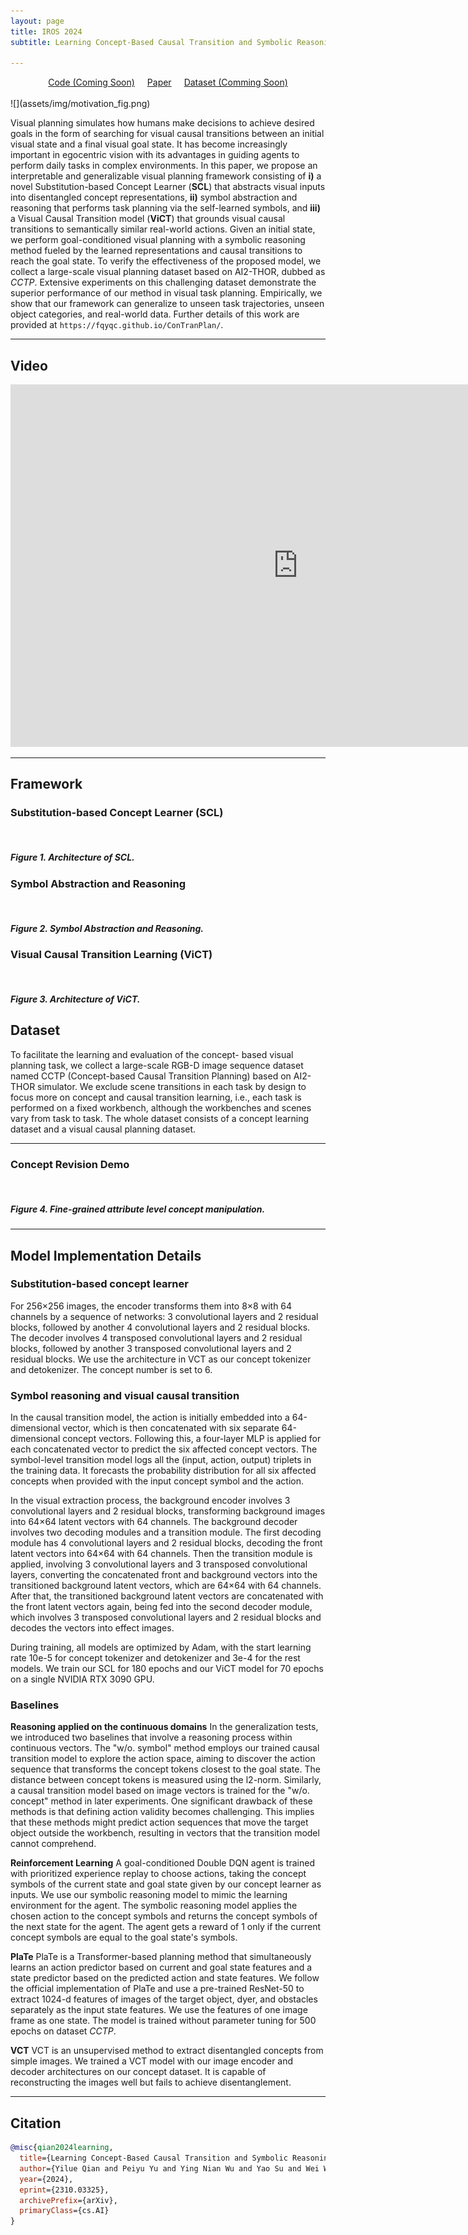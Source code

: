 ```yaml
---
layout: page
title: IROS 2024
subtitle: Learning Concept-Based Causal Transition and Symbolic Reasoning for Visual Planning

---
```

<center style="font-weight: bold"> </center>

<div style="display: flex; justify-content: center; align-items: center;">
  <span class="link-block" style="text-align: center; display: block; margin: 0 10px;">
    <a href="" target="_blank" class="external-link button is-normal is-rounded is-dark">
      <span class="icon">
        <i class="fab fa-github"></i>
      </span>
      <span>Code (Coming Soon)</span>
    </a>
  </span>
  <span class="link-block" style="text-align: center; display: block; margin: 0 10px;">
    <a href="https://arxiv.org/abs/2310.03325" target="_blank" class="external-link button is-normal is-rounded is-dark">
      <span class="icon">
        <i class="far fa-file-alt"></i>
      </span>
      <span>Paper</span>
    </a>
  </span>
  <span class="link-block" style="text-align: center; display: block; margin: 0 10px;">
    <a href="" target="_blank" class="external-link button is-normal is-rounded is-dark">
      <span class="icon">
        <i class="fa fa-database"></i>
      </span>
      <span>Dataset (Comming Soon)</span>
    </a>
  </span>
</div>


<!-- <p align="center">
    <a href='https://github.com/jiemingcui/probio/', target="_blank">[Code]
    </a>
    <a href='https://arxiv.org/abs/<ARXIV PAPER ID>', target="_blank">[ArXiv]
    </a>
</p> -->
<!-- Github link -->

<br>
![](assets/img/motivation_fig.png)

Visual planning simulates how humans make decisions to achieve desired goals in the form of searching for visual causal transitions between an initial visual state and a final visual goal state. It has become increasingly important in egocentric vision with its advantages in guiding agents to perform daily tasks in complex environments. In this paper, we propose an interpretable and generalizable visual planning framework consisting of **i)** a novel Substitution-based Concept Learner (**SCL**) that abstracts visual inputs into disentangled concept representations, **ii)** symbol abstraction and reasoning that performs task planning via the self-learned symbols, and **iii)** a Visual Causal Transition model (**ViCT**) that grounds visual causal transitions to semantically similar real-world actions. Given an initial state, we perform goal-conditioned visual planning with a symbolic reasoning method fueled by the learned representations and causal transitions to reach the goal state. To verify the effectiveness of the proposed model, we collect a large-scale visual planning dataset based on AI2-THOR, dubbed as *CCTP*. Extensive experiments on this challenging dataset demonstrate the superior performance of our method in visual task planning. Empirically, we show that our framework can generalize to unseen task trajectories, unseen object categories, and real-world data. Further details of this work are provided at `https://fqyqc.github.io/ConTranPlan/`.


<hr>

## Video

<div class="extensions extensions--video">
<iframe width="920" height="580" src="https://www.youtube.com/embed/qWfZV8vI7Q0?si=5GW1vR6FMVvIRERa" title="YouTube video player" allow="accelerometer; autoplay; clipboard-write; encrypted-media; gyroscope; picture-in-picture; web-share" frameborder="0" scrolling="no" allowfullscreen></iframe>
</div>

<hr>

## Framework

### Substitution-based Concept Learner (SCL)

<div class="card bg-light border-light mb-3">
    <img class="card-img lazyload" data-src="assets/img/concept_learning.png" />
    <div class="card-body">
      <h5 class="card-title">Figure 1. Architecture of SCL.</h5>
    </div>
</div>



### Symbol Abstraction and Reasoning

<div class="card bg-light border-light mb-3">
    <img class="card-img lazyload" data-src="assets/img/symbol_reasoning.png" />
    <div class="card-body">
      <h5 class="card-title">Figure 2. Symbol Abstraction and Reasoning.</h5>
    </div>
</div>

### Visual Causal Transition Learning (ViCT)

<div class="card bg-light border-light mb-3">
    <img class="card-img lazyload" data-src="assets/img/causal_transition.png" />
    <div class="card-body">
      <h5 class="card-title">Figure 3. Architecture of ViCT.</h5>
    </div>
</div>


## Dataset

To facilitate the learning and evaluation of the concept-
based visual planning task, we collect a large-scale RGB-D
image sequence dataset named CCTP (Concept-based Causal
Transition Planning) based on AI2-THOR simulator.
We exclude scene transitions in each task by design to
focus more on concept and causal transition learning, i.e.,
each task is performed on a fixed workbench, although the
workbenches and scenes vary from task to task. The whole dataset consists
of a concept learning dataset and a visual causal planning
dataset.


<!-- ### Visualization of the ambiguous actions in BioLab. -->



<hr>

### Concept Revision Demo

<div class="card bg-light border-light mb-3">
    <img class="card-img lazyload" data-src="assets/img/fig_4_updated.png" />
    <div class="card-body">
      <h5 class="card-title">Figure 4. Fine-grained attribute level concept manipulation.</h5>
    </div>
</div>

<!-- ## Download

Our dataset is distributed under the [CC BY-NC-SA (Attribution-NonCommercial-ShareAlike)](https://creativecommons.org/licenses/by-nc-sa/4.0/) license. You can download our dataset from [Link here (Coming Soon)](). -->

<hr>

## Model Implementation Details

### Substitution-based concept learner
For 256×256 images, the encoder transforms them into 8×8 with 64 channels by a sequence of networks: 3 convolutional layers and 2 residual blocks, followed by another 4 convolutional layers and 2 residual blocks. The decoder involves 4 transposed convolutional layers and 2 residual blocks, followed by another 3 transposed convolutional layers and 2 residual blocks.
We use the architecture in VCT as our concept tokenizer and detokenizer. The concept number is set to 6.

### Symbol reasoning and visual causal transition
In the causal transition model, the action is initially embedded into a 64-dimensional vector, which is then concatenated with six separate 64-dimensional concept vectors. Following this, a four-layer MLP is applied for each concatenated vector to predict the six affected concept vectors.
The symbol-level transition model logs all the (input, action, output) triplets in the training data. It forecasts the probability distribution for all six affected concepts when provided with the input concept symbol and the action.

In the visual extraction process, the background encoder involves 3 convolutional layers and 2 residual blocks, transforming background images into 64×64 latent vectors with 64 channels. The background decoder involves two decoding modules and a transition module. The first decoding module has 4 convolutional layers and 2 residual blocks, decoding the front latent vectors into 64×64 with 64 channels. Then the transition module is applied, involving 3 convolutional layers and 3 transposed convolutional layers, converting the concatenated front and background vectors into the transitioned background latent vectors, which are 64×64 with 64 channels. After that, the transitioned background latent vectors are concatenated with the front latent vectors again, being fed into the second decoder module, which involves 3 transposed convolutional layers and 2 residual blocks and decodes the vectors into effect images.

During training, all models are optimized by Adam, with the start learning rate 10e-5 for concept tokenizer and detokenizer and 3e-4 for the rest models. We train our SCL for 180 epochs and our ViCT model for 70 epochs on a single NVIDIA RTX 3090 GPU.

### Baselines

**Reasoning applied on the continuous domains** In the generalization tests, we introduced two baselines that involve a reasoning process within continuous vectors. The "w/o. symbol" method employs our trained causal transition model to explore the action space, aiming to discover the action sequence that transforms the concept tokens closest to the goal state. The distance between concept tokens is measured using the l2-norm. Similarly, a causal transition model based on image vectors is trained for the "w/o. concept" method in later experiments. One significant drawback of these methods is that defining action validity becomes challenging. This implies that these methods might predict action sequences that move the target object outside the workbench, resulting in vectors that the transition model cannot comprehend.

**Reinforcement Learning** A goal-conditioned Double DQN agent is trained with prioritized experience replay to choose actions, taking the concept symbols of the current state and goal state given by our concept learner as inputs. We use our symbolic reasoning model to mimic the learning environment for the agent. The symbolic reasoning model applies the chosen action to the concept symbols and returns the concept symbols of the next state for the agent. The agent gets a reward of 1 only if the current concept symbols are equal to the goal state's symbols.

**PlaTe** PlaTe is a Transformer-based planning method that simultaneously learns an action predictor based on current and goal state features and a state predictor based on the predicted action and state features. We follow the official implementation of PlaTe and use a pre-trained ResNet-50 to extract 1024-d features of images of the target object, dyer, and obstacles separately as the input state features. We use the features of one image frame as one state. The model is trained without parameter tuning for 500 epochs on dataset *CCTP*.

**VCT** VCT is an unsupervised method to extract disentangled concepts from simple images. We trained a VCT model with our image encoder and decoder architectures on our concept dataset. It is capable of reconstructing the images well but fails to achieve disentanglement. 

<hr>

## Citation

```bibtex
@misc{qian2024learning,
  title={Learning Concept-Based Causal Transition and Symbolic Reasoning for Visual Planning}, 
  author={Yilue Qian and Peiyu Yu and Ying Nian Wu and Yao Su and Wei Wang and Lifeng Fan},
  year={2024},
  eprint={2310.03325},
  archivePrefix={arXiv},
  primaryClass={cs.AI}
}
```
